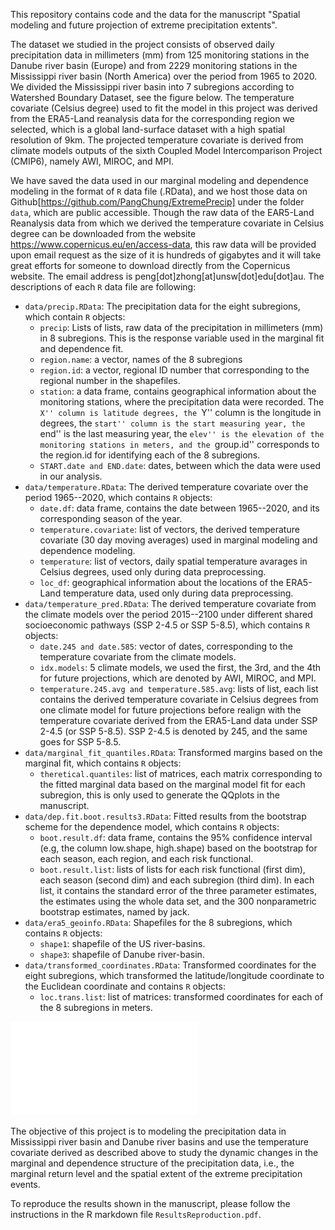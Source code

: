 This repository contains code and the data for the manuscript "Spatial modeling and future projection of extreme
precipitation extents". 

The dataset we studied in the project consists of observed daily precipitation data in millimeters (mm) from 125 monitoring stations in the Danube river basin (Europe) and from 2229 monitoring stations in the Mississippi river basin (North America) over the period from 1965 to 2020. We divided the Mississippi river basin into 7 subregions according to Watershed Boundary Dataset, see the figure below. The temperature covariate (Celsius degree) used to fit the model in this project was derived from the ERA5-Land reanalysis data for the corresponding region we selected, which is a global land-surface dataset with a high spatial resolution of 9km. The projected temperature covariate is derived from climate models outputs of the sixth Coupled Model Intercomparison Project (CMIP6), namely AWI, MIROC, and MPI.

We have saved the data used in our marginal modeling and dependence modeling in the format of `R` data file (.RData), and we host those data on Github[https://github.com/PangChung/ExtremePrecip] under the folder `data`, which are public accessible. Though the raw data of the EAR5-Land Reanalysis data from which we derived the temperature covariate in Celsius degree can be downloaded from the website https://www.copernicus.eu/en/access-data, this raw data will be provided upon email request as the size of it is hundreds of gigabytes and it will take great efforts for someone to download directly from the Copernicus website. The email address is peng[dot]zhong[at]unsw[dot]edu[dot]au. The descriptions of each `R` data file are following:

* `data/precip.RData`: The precipitation data for the eight subregions, which contain `R` objects:
   + `precip`: Lists of lists, raw data of the precipitation in millimeters (mm) in 8 subregions. This is the response variable used in the marginal fit and dependence fit.
   + `region.name`: a vector, names of the 8 subregions
   + `region.id`: a vector, regional ID number that corresponding to the regional number in the shapefiles.
   + `station`: a data frame, contains geographical information about the monitoring stations, where the precipitation data were recorded. The ``X'' column is latitude degrees, the ``Y'' column is the longitude in degrees, the ``start'' column is the start measuring year, the ``end'' is the last measuring year, the ``elev'' is the elevation of the monitoring stations in meters, and the ``group.id'' corresponds to the region.id for identifying each of the 8 subregions.
   + `START.date and END.date`: dates, between which the data were used in our analysis. 
* `data/temperature.RData`: The derived temperature covariate over the period 1965--2020, which contains `R` objects:
    + `date.df`: data frame, contains the date between 1965--2020, and its corresponding season of the year. 
    + `temperature.covariate`: list of vectors, the derived temperature covariate (30 day moving averages) used in marginal modeling and dependence modeling.
    + `temperature`: list of vectors, daily spatial temperature avarages in Celsius degrees, used only during data preprocessing. 
    + `loc_df`: geographical information about the locations of the ERA5-Land temperature data, used only during data preprocessing. 
* `data/temperature_pred.RData`: The derived temperature covariate from the climate models over the period 2015--2100 under different shared socioeconomic pathways (SSP 2-4.5 or SSP 5-8.5), which contains `R` objects:
    + `date.245 and date.585`: vector of dates, corresponding to the temperature covariate from the climate models. 
    + `idx.models`: 5 climate models, we used the first, the 3rd, and the 4th for future projections, which are denoted by AWI, MIROC, and MPI. 
    + `temperature.245.avg and temperature.585.avg`: lists of list, each list contains the derived temperature covariate in Celsius degrees from one climate model for future projections before realign with the temperature covariate derived from the ERA5-Land data under SSP 2-4.5 (or SSP 5-8.5). SSP 2-4.5 is denoted by 245, and the same goes for SSP 5-8.5.    
* `data/marginal_fit_quantiles.RData`: Transformed margins based on the marginal fit,  which contains `R` objects:
    + `theretical.quantiles`: list of matrices, each matrix corresponding to the fitted marginal data based on the marginal model fit for each subregion, this is only used to generate the QQplots in the manuscript. 
* `data/dep.fit.boot.results3.RData`: Fitted results from the bootstrap scheme for the dependence model, which contains `R` objects:
    + `boot.result.df`: data frame, contains the 95\% confidence interval (e.g, the column low.shape, high.shape) based on the bootstrap for each season, each region, and each risk functional.
    + `boot.result.list`:  lists of lists for each risk functional (first dim), each season (second dim) and each subregion (third dim). In each list, it contains the standard error of the three parameter estimates, the estimates using the whole data set, and the 300 nonparametric bootstrap estimates, named by jack.
* `data/era5_geoinfo.RData`: Shapefiles for the 8 subregions, which contains `R` objects:
    + `shape1`: shapefile of the US river-basins.
    + `shape3`: shapefile of Danube river-basin.
* `data/transformed_coordinates.RData`: Transformed coordinates for the eight subregions, which transformed the latitude/longitude coordinate to the Euclidean coordinate and contains `R` objects:  
    + `loc.trans.list`: list of matrices: transformed coordinates for each of the 8 subregions in meters. 

![Subregions of the two river basins.](figures/precip_loc.pdf)

The objective of this project is to modeling the precipitation data in Mississippi river basin and Danube river basins and use the temperature covariate derived as described above to study the dynamic changes in the marginal and dependence structure of the precipitation data, i.e., the marginal return level and the spatial extent of the extreme precipitation events.  

To reproduce the results shown in the manuscript, please follow the instructions in the R markdown file `ResultsReproduction.pdf`.